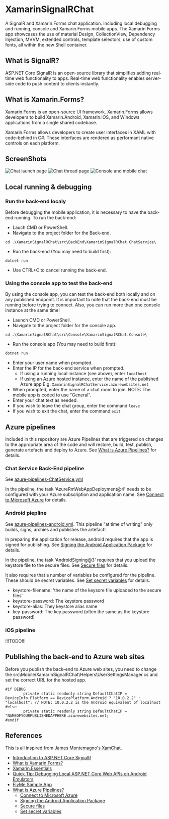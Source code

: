 # XamarinSignalRChat
A SignalR and Xamarin.Forms chat application.  Including local debugging and running, console and Xamarin.Forms mobile apps.  The Xamarin.Forms app showcases the use of material Design, CollectionView, Dependency Injection, MVVM, extended controls, template selectors, use of custom fonts, all within the new Shell container.

## What is SignalR?
ASP.NET Core SignalR is an open-source library that simplifies adding real-time web functionality to apps. Real-time web functionality enables server-side code to push content to clients instantly.

## What is Xamarin.Forms?
Xamarin.Forms is an open-source UI framework. Xamarin.Forms allows developers to build Xamarin.Android, Xamarin.iOS, and Windows applications from a single shared codebase.

Xamarin.Forms allows developers to create user interfaces in XAML with code-behind in C#. These interfaces are rendered as performant native controls on each platform.

## ScreenShots
![Chat launch page](ScreenShots/Screenshot_1612884920.png)
![Chat thread page](ScreenShots/Screenshot_1612884954.png)
![Console and mobile chat](ScreenShots/Console_and_Mobile_Chat.png)

## Local running & debugging

### Run the back-end localy
Before debugging the mobile application, it is necessary to have the back-end running.  To run the back-end:
- Lauch CMD or PowerShell.
- Navigate to the project folder for the Back-end.

```cd .\XamarinSignalRChat\src\BackEnd\XamarinSignalRChat.ChatService\```

- Run the back-end (You may need to build first):

```dotnet run```

- Use CTRL+C to cancel running the back-end.

### Using the console app to test the back-end
By using the console app, you can test the back-end both locally and on any published endpoint.  It is important to note that the back-end must be running before trying to connect.  Also, you can run more than one console instance at the same time!
- Launch CMD or PowerShell.
- Navigate to the project folder for the console app.

```cd .\XamarinSignalRChat\src\Console\XamarinSignalRChat.Console\```

- Run the console app (You may need to build first):

```dotnet run```

- Enter your user name when prompted.
- Enter the IP for the back-end service when prompted.
  - If using a running local instance (see above), enter ```localhost```
  - If using an Azure hosted instance, enter the name of the published Azure app E.g. ```XamarinSignalRChatService.azurewebsites.net```
- When prompted, enter the name of a chat room to join.  NOTE: The mobile app is coded to use "General".
- Enter your chat text as needed.
- If you wish to leave the chat group, enter the command ```leave```
- If you wish to exit the chat, enter the command ```exit```

## Azure pipelines
Included in this repository are Azure Pipelines that are triggered on changes to the appropriate area of the code and will restore, build, test, publish, generate artefacts and deploy to Azure.  See [What is Azure Pipelines?](https://docs.microsoft.com/en-us/azure/devops/pipelines/get-started/what-is-azure-pipelines) for details.
### Chat Service Back-End pipeline
See [azure-pipelines-ChatService.yml](azure-pipelines-ChatService.yml)

In the pipeline, the task 'AzureRmWebAppDeployment@4' needs to be configured with your Azure subscription and application name.  See [Connect to Microsoft Azure](https://docs.microsoft.com/en-us/azure/devops/pipelines/library/connect-to-azure) for details.
### Android piepline
See [azure-pipelines-android.yml](azure-pipelines-android.yml). This pipeline "at time of writing" only builds, signs, archies and publishes the artefact!

In preparing the application for release, android requires that the app is signed for publishing. See [Signing the Android Application Package](https://docs.microsoft.com/en-us/xamarin/android/deploy-test/signing/) for details.

In the pipeline, the task 'AndroidSigning@3' requires that you upload the keystore file to the secure files. See [Secure files](https://docs.microsoft.com/en-us/azure/devops/pipelines/library/secure-files) for details.

It also requires that a number of variables be configured for the pipeline.  These should be secret variables.  See [Set secret variables](https://docs.microsoft.com/en-us/azure/devops/pipelines/process/variables#secret-variables) for details.
- keystore-filename: 'the name of the keysore file uploaded to the secure files'
- keystore-password: The keystore password
- keystore-alias: They keystore alias name
- key-password: The key password (often the same as the keystore password)

### iOS pipeline
!!!TODO!!!

## Publishing the back-end to Azure web sites
Before you publish the back-end to Azure web sites, you need to change the src\Mobile\XamarinSignalRChat\Helpers\UserSettingsManager.cs and set the correct URL for the hosted app.

```
#if DEBUG
		private static readonly string DefaultChatIP = DeviceInfo.Platform == DevicePlatform.Android ? "10.0.2.2" : "localhost"; // NOTE: 10.0.2.2 is the Android equivalent of localhost
#else
		private static readonly string DefaultChatIP = "NAMEOFYOURPUBLISHEDAPPHERE.azurewebsites.net;
#endif
```

## References
This is all inspired from [James Montemagno's XamChat](https://github.com/jamesmontemagno/XamChat).
- [Introduction to ASP.NET Core SignalR](https://docs.microsoft.com/en-us/aspnet/core/signalr/introduction?view=aspnetcore-2.2&WT.mc_id=docs-github-jamont)
- [What is Xamarin.Forms?](https://docs.microsoft.com/en-us/xamarin/get-started/what-is-xamarin-forms)
- [Xamarin.Essentials](https://docs.microsoft.com/en-us/xamarin/essentials/?context=xamarin/xamarin-forms)
- [Quick Tip: Debugging Local ASP.NET Core Web APIs on Android Emulators](https://devblogs.microsoft.com/xamarin/debug-local-asp-net-core-web-apis-android-emulators/)
- [FlyMe Sample App](https://github.com/davidortinau/FlyMe)
- [What is Azure Pipelines?](https://docs.microsoft.com/en-us/azure/devops/pipelines/get-started/what-is-azure-pipelines)
  - [Connect to Microsoft Azure](https://docs.microsoft.com/en-us/azure/devops/pipelines/library/connect-to-azure)
  - [Signing the Android Application Package](https://docs.microsoft.com/en-us/xamarin/android/deploy-test/signing/)
  - [Secure files](https://docs.microsoft.com/en-us/azure/devops/pipelines/library/secure-files)
  - [Set secret variables](https://docs.microsoft.com/en-us/azure/devops/pipelines/process/variables#secret-variables)